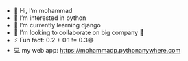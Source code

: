 - 👋 Hi, I’m mohammad
- 👀 I’m interested in python
- 🌱 I’m currently learning django
- 💞️ I’m looking to collaborate on big company 🤪
- ⚡ Fun fact: 0.2 + 0.1 != 0.3😅
- 💻 my web app: https://mohammadp.pythonanywhere.com
<!---
mamadparto/mamadparto is a ✨ special ✨ repository because its `README.md` (this file) appears on your GitHub profile.
You can click the Preview link to take a look at your changes.
--->
